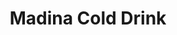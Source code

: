 ---
title: "Madina Cold Drink"
url: /karachi/madina-cold-drink-federal-b-area-hussainabad-block-3-gulberg-town/
shop: Allgemein
---